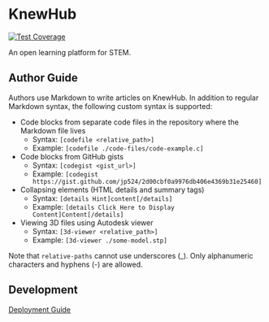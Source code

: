 # KnewHub

[![Test Coverage](https://api.codeclimate.com/v1/badges/da7cb86882e3074c32d8/test_coverage)](https://codeclimate.com/github/knewplay/knewhub/test_coverage)

An open learning platform for STEM.

## Author Guide

Authors use Markdown to write articles on KnewHub. In addition to regular Markdown syntax, the following custom syntax is supported:
- Code blocks from separate code files in the repository where the Markdown file lives
    + Syntax: `[codefile <relative_path>]`
    + Example: `[codefile ./code-files/code-example.c]`
- Code blocks from GitHub gists
    + Syntax: `[codegist <gist_url>]`
    + Example: `[codegist https://gist.github.com/jp524/2d00cbf0a9976db406e4369b31e25460]`
- Collapsing elements (HTML details and summary tags)
    + Syntax: `[details Hint]content[/details]`
    + Example: `[details Click Here to Display Content]Content[/details]`
- Viewing 3D files using Autodesk viewer
    + Syntax: `[3d-viewer <relative_path>]`
    + Example: `[3d-viewer ./some-model.stp]` 

Note that `relative-paths` cannot use underscores (_). Only alphanumeric characters and hyphens (-) are allowed.

## Development

[Deployment Guide](./deployment-guide.md)